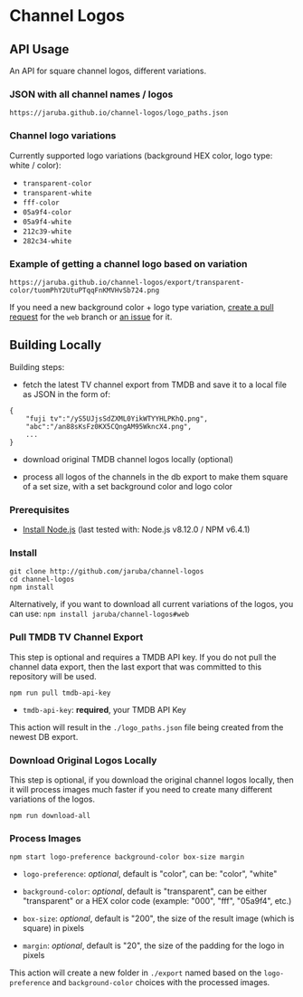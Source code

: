 # Channel Logos

## API Usage

An API for square channel logos, different variations.

### JSON with all channel names / logos

```
https://jaruba.github.io/channel-logos/logo_paths.json
```

### Channel logo variations

Currently supported logo variations (background HEX color, logo type: white / color):

- `transparent-color`
- `transparent-white`
- `fff-color`
- `05a9f4-color`
- `05a9f4-white`
- `212c39-white`
- `282c34-white`


### Example of getting a channel logo based on variation

```
https://jaruba.github.io/channel-logos/export/transparent-color/tuomPhY2UtuPTqqFnKMVHvSb724.png
```

If you need a new background color + logo type variation, [create a pull request](https://github.com/jaruba/channel-logos/pulls) for the `web` branch or [an issue](https://github.com/jaruba/channel-logos/issues) for it.


## Building Locally

Building steps:

- fetch the latest TV channel export from TMDB and save it to a local file as JSON in the form of:
```
{ 
	"fuji tv":"/yS5UJjsSdZXML0YikWTYYHLPKhQ.png",
	"abc":"/an88sKsFz0KX5CQngAM95WkncX4.png",
	...
}
```

- download original TMDB channel logos locally (optional)

- process all logos of the channels in the db export to make them square of a set size, with a set background color and logo color


### Prerequisites

- [Install Node.js](https://nodejs.org/en/download/) (last tested with: Node.js v8.12.0 / NPM v6.4.1)


### Install

```
git clone http://github.com/jaruba/channel-logos
cd channel-logos
npm install
```

Alternatively, if you want to download all current variations of the logos, you can use: `npm install jaruba/channel-logos#web`


### Pull TMDB TV Channel Export

This step is optional and requires a TMDB API key. If you do not pull the channel data export, then the last export that was committed to this repository will be used.

```
npm run pull tmdb-api-key
```

- `tmdb-api-key`: **required**, your TMDB API Key

This action will result in the `./logo_paths.json` file being created from the newest DB export.


### Download Original Logos Locally

This step is optional, if you download the original channel logos locally, then it will process images much faster if you need to create many different variations of the logos.

```
npm run download-all
```


### Process Images

```
npm start logo-preference background-color box-size margin
```

- `logo-preference`: _optional_, default is "color", can be: "color", "white"

- `background-color`: _optional_, default is "transparent", can be either "transparent" or a HEX color code (example: "000", "fff", "05a9f4", etc.)

- `box-size`: _optional_, default is "200", the size of the result image (which is square) in pixels

- `margin`: _optional_, default is "20", the size of the padding for the logo in pixels

This action will create a new folder in `./export` named based on the `logo-preference` and `background-color` choices with the processed images.
